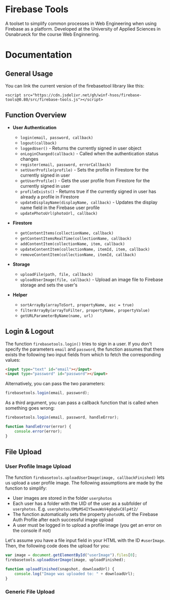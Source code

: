 # Firebase Tools
A toolset to simplify common processes in Web Engineering when using Firebase as a platform. Developed at the University of Applied Sciences in Osnabrueck for the course Web Enginnering.

# Documentation

## General Usage

You can link the current version of the firebasetool library like this:

`<script src="https://cdn.jsdelivr.net/gh/winf-hsos/firebase-tools@0.80/src/firebase-tools.js"></script>`

## Function Overview

- **User Authentication**
    - `login(email, password, callback)`
    - `logout(callback)`
    - `loggedUser()` - Returns the currently signed in user object
    - `onLoginChanged(callback)` - Called when the authentication status changes
    - `register(email, password, errorCallback)`
    - `setUserProfile(profile)` - Sets the profile in Firestore for the currently signed in user
    - `getUserProfile()` - Gets the user profile from Firestore for the currently signed in user
    - `profileExists()` - Returns true if the currently signed in user has already a profile in Firestore
    - `updateDisplayName(displayName, callback)` - Updates the display name field in the Firebase user profile
    - `updatePhotoUrl(photoUrl, callback)`

- **Firestore**
    - `getContentItems(collectionName, callback)`
    - `getContentItemsRealTime(collectionName, callback)`
    - `addContentItem(collectionName, item, callback)`
    - `updateContentItem(collectionName, itemId, item, callback)`
    - `removeContentItem(collectionName, itemId, callback)`
    
- **Storage**
    - `uploadFile(path, file, callback)`
    - `uploadUserImage(file, callback)` - Upload an image file to Firebase storage and sets the user's

- **Helper**
    - `sortArrayBy(arrayToSort, propertyName, asc = true)`
    - `filterArrayBy(arrayToFilter, propertyName, propertyValue)`
    - `getURLParameterByName(name, url)`
 

## Login & Logout

The function `firebasetools.login()` tries to sign in a user. If you don't specify the parameters `email` and `password`, the function assumes that there exists the following two input fields from which to fetch the corresponding values:

```html
<input type="text" id="email"></input>
<input type="password" id="password"></input>
```

Alternatively, you can pass the two parameters:

```js
firebasetools.login(email, password);
```

As a third argument, you can pass a callback function that is called when something goes wrong:

```js
firebasetools.login(email, password, handleError);

function handleError(error) {
    console.error(error);
}
```

## File Upload

### User Profile Image Upload

The function `firebasetools.uploadUserImage(image, callbackFinished)` lets us upload a user profile image. The following assumptions are made by the function to simplify:

- User images are stored in the folder `userphotos`
- Each user has a folder with the UID of the user as a subfolder of `userphotos`. E.g. `userphotos/DMpMS4IY5wauWoV4gOq6vC8lp4t2/`
- The function automatically sets the property `photoURL` of the Firebase Auth Profile after each successful image upload
- A user must be logged in to upload a profile image (you get an error on the console if not)

Let's assume you have a file input field in your HTML with the ID `#userImage`. Then, the following code does the upload for you:

```js
var image = document.getElementById("userImage").files[0];
firebasetools.uploadUserImage(image, uploadFinished);

function uploadFinished(snapshot, downloadUrl) {
    console.log("Image was uploaded to: " + downloadUrl);
}
```

### Generic File Upload